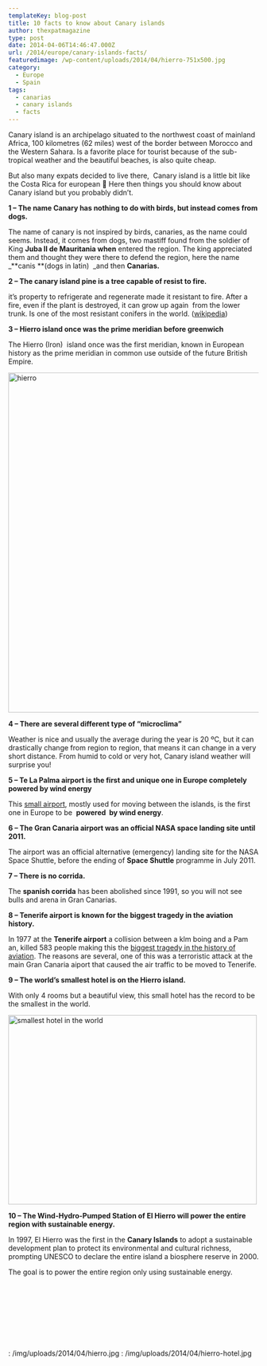 ```yaml
---
templateKey: blog-post
title: 10 facts to know about Canary islands
author: thexpatmagazine
type: post
date: 2014-04-06T14:46:47.000Z
url: /2014/europe/canary-islands-facts/
featuredimage: /wp-content/uploads/2014/04/hierro-751x500.jpg
category:
  - Europe
  - Spain
tags:
  - canarias
  - canary islands
  - facts
---
```


Canary island is an archipelago situated to the northwest coast of mainland Africa, 100 kilometres (62 miles) west of the border between Morocco and the Western Sahara. Is a favorite place for tourist because of the sub-tropical weather and the beautiful beaches, is also quite cheap. <!--more-->

But also many expats decided to live there,  Canary island is a little bit like the Costa Rica for european 🙂 Here then things you should know about Canary island but you probably didn&#8217;t.

**1 &#8211; The name Canary has nothing to do with birds, but instead comes from dogs.**

The name of canary is not inspired by birds, canaries, as the name could seems. Instead, it comes from dogs, two mastiff found from the soldier of King **Juba II de Mauritania when** entered the region. The king appreciated them and thought they were there to defend the region, here the name \_**canis **(dogs in latin)  _and then **Canarias.**

**2 &#8211; The canary island pine is a tree capable of resist to fire.**

it&#8217;s property to refrigerate and regenerate made it resistant to fire. After a fire, even if the plant is destroyed, it can grow up again  from the lower trunk. Is one of the most resistant conifers in the world. (<a href="https://en.wikipedia.org/wiki/Pinus_canariensis" target="_blank">wikipedia</a>)

**3 &#8211; Hierro island once was the prime meridian before greenwich**

The Hierro (Iron)  island once was the first meridian, known in European history as the prime meridian in common use outside of the future British Empire.

<img src="/img/uploads/2014/04/hierro.jpg" alt="hierro" width="1024" height="682" srcset="/img/uploads/2014/04/hierro.jpg 1024w, /img/uploads/2014/04/hierro-300x200.jpg 300w, /img/uploads/2014/04/hierro-768x512.jpg 768w, /img/uploads/2014/04/hierro-751x500.jpg 751w" sizes="(max-width: 1024px) 100vw, 1024px" />

**4 &#8211; There are several different type of &#8220;microclima&#8221;**

Weather is nice and usually the average during the year is 20 ºC, but it can drastically change from region to region, that means it can change in a very short distance. From humid to cold or very hot, Canary island weather will surprise you!

**5 &#8211; Te La Palma airport is the first and unique one in Europe completely powered by wind energy**

This <a href="https://en.wikipedia.org/wiki/La_palma" target="_blank">small airport</a>, mostly used for moving between the islands, is the first one in Europe to be  **powered  by wind energy**.

**6 &#8211; The Gran Canaria airport was an official NASA space landing site until 2011.**

The airport was an official alternative (emergency) landing site for the NASA Space Shuttle, before the ending of **Space Shuttle** programme in July 2011.

**7 &#8211; There is no corrida.**

The **spanish corrida** has been abolished since 1991, so you will not see bulls and arena in Gran Canarias.

**8 &#8211; Tenerife airport is known for the biggest tragedy in the aviation history.**

In 1977 at the **Tenerife airport** a collision between a klm boing and a Pam an, killed 583 people making this the <span style="text-decoration: underline;">biggest tragedy in the history of aviation</span>. The reasons are several, one of this was a terroristic attack at the main Gran Canaria aiport that caused the air traffic to be moved to Tenerife.

**9 &#8211; The world&#8217;s smallest hotel is on the Hierro island.**

With only 4 rooms but a beautiful view, this small hotel has the record to be the smallest in the world.

<img src="/img/uploads/2014/04/hierro-hotel.jpg" alt="smallest hotel in the world" width="500" height="380" srcset="/img/uploads/2014/04/hierro-hotel.jpg 500w, /img/uploads/2014/04/hierro-hotel-300x228.jpg 300w" sizes="(max-width: 500px) 100vw, 500px" />

**10 &#8211; The Wind-Hydro-Pumped Station of El Hierro will power the entire region with sustainable energy.**

In 1997, El Hierro was the first in the **Canary Islands** to adopt a sustainable development plan to protect its environmental and cultural richness, prompting UNESCO to declare the entire island a biosphere reserve in 2000.

The goal is to power the entire region only using sustainable energy.

&nbsp;

<span style="line-height: 1.5em;"> </span>

&nbsp;

<span style="color: #4189dd; font-family: Arial, Helvetica, sans-serif; font-size: 18px; font-weight: bold; line-height: normal;"> </span>

: /img/uploads/2014/04/hierro.jpg
: /img/uploads/2014/04/hierro-hotel.jpg
